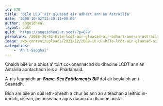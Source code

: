```yaml
---
id: 870
title: 'Bile LCDT air gluasad air adhart ann an Astràilia'
date: '2008-10-02T22:30:11+00:00'
author: angeidheal
layout: post
guid: 'https://angeidhealur.scot/?p=870'
permalink: /2008-10-02-bile-lcdt-air-gluasad-air-adhart-ann-an-astrailia/
image: /wp-content/uploads/2022/12/2008-10-02-bile-lcdt-air-gluasad-air-adhart-ann-an-astrailia.webp
categories:
    - 'An t-Saoghal'
---
```


Chaidh bile ùr a bhios a’ toirt co-ionannachd do dhaoine LCDT ann an Astràilia aontachadh leis a’ Phàrlamaid.

A-nis feumaidh an ***Same-Sex Entitlements Bill*** dol air beulaibh an t-Seanadh.

Bidh am bile an dùil leth-bhreith a chur às ann an àiteachan a leithid in-imrich, cìsean, peinnseanan agus cùram do dhaoine aosta.